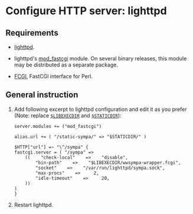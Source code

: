 Configure HTTP server: lighttpd
===============================

Requirements
------------

* [lighttpd](http://redmine.lighttpd.net/projects/lighttpd/wiki/GetLighttpd).

* lighttpd's [mod_fastcgi](https://redmine.lighttpd.net/projects/1/wiki/docs_modfastcgi) module. On several binary releases, this module may be distributed as a separate package.

* [FCGI](https://metacpan.org/release/FCGI), FastCGI interface for Perl.

General instruction
-------------------

1. Add following excerpt to lighttpd configuration and edit it as you prefer
   (Note: replace [``$LIBEXECDIR``](../layout.md#libexecdir) and
   [``$STATICDIR``](../layout.md#staticdir)):
   ```
   server.modules += ("mod_fastcgi")

   alias.url += ( "/static-sympa/" => "$STATICDIR/" )

   $HTTP["url"] =~ "\^/sympa" {
   fastcgi.server = ( "/sympa" =>
       ((    "check-local"    =>    "disable",
           "bin-path"    =>    "$LIBEXECDIR/wwsympa-wrapper.fcgi",
           "socket"    =>    "/var/run/lighttpd/sympa.sock",
           "max-procs"    =>     2,
           "idle-timeout"    =>     20,
       ))
   )
   }
   ```

2. Restart lighttpd.

